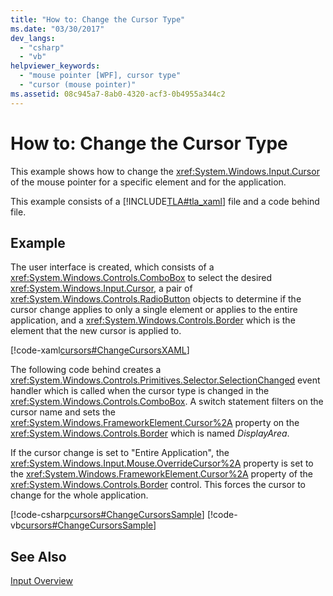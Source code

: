 ```yaml
---
title: "How to: Change the Cursor Type"
ms.date: "03/30/2017"
dev_langs: 
  - "csharp"
  - "vb"
helpviewer_keywords: 
  - "mouse pointer [WPF], cursor type"
  - "cursor (mouse pointer)"
ms.assetid: 08c945a7-8ab0-4320-acf3-0b4955a344c2
---
```

# How to: Change the Cursor Type
This example shows how to change the <xref:System.Windows.Input.Cursor> of the mouse pointer for a specific element and for the application.  
  
 This example consists of a [!INCLUDE[TLA#tla_xaml](../../../../includes/tlasharptla-xaml-md.md)] file and a code behind file.  
  
## Example  
 The user interface is created, which consists of a <xref:System.Windows.Controls.ComboBox> to select the desired <xref:System.Windows.Input.Cursor>, a pair of <xref:System.Windows.Controls.RadioButton> objects to determine if the cursor change applies to only a single element or applies to the entire application, and a <xref:System.Windows.Controls.Border> which is the element that the new cursor is applied to.  
  
 [!code-xaml[cursors#ChangeCursorsXAML](../../../../samples/snippets/csharp/VS_Snippets_Wpf/cursors/CSharp/Window1.xaml#changecursorsxaml)]  
  
 The following code behind creates a <xref:System.Windows.Controls.Primitives.Selector.SelectionChanged> event handler which is called when the cursor type is changed in the <xref:System.Windows.Controls.ComboBox>.  A switch statement filters on the cursor name and sets the <xref:System.Windows.FrameworkElement.Cursor%2A> property on the <xref:System.Windows.Controls.Border> which is named *DisplayArea*.  
  
 If the cursor change is set to "Entire Application", the <xref:System.Windows.Input.Mouse.OverrideCursor%2A> property is set to the <xref:System.Windows.FrameworkElement.Cursor%2A> property of the <xref:System.Windows.Controls.Border> control.  This forces the cursor to change for the whole application.  
  
 [!code-csharp[cursors#ChangeCursorsSample](../../../../samples/snippets/csharp/VS_Snippets_Wpf/cursors/CSharp/Window1.xaml.cs#changecursorssample)]
 [!code-vb[cursors#ChangeCursorsSample](../../../../samples/snippets/visualbasic/VS_Snippets_Wpf/cursors/VisualBasic/Window1.xaml.vb#changecursorssample)]  
  
## See Also  
 [Input Overview](../../../../docs/framework/wpf/advanced/input-overview.md)
